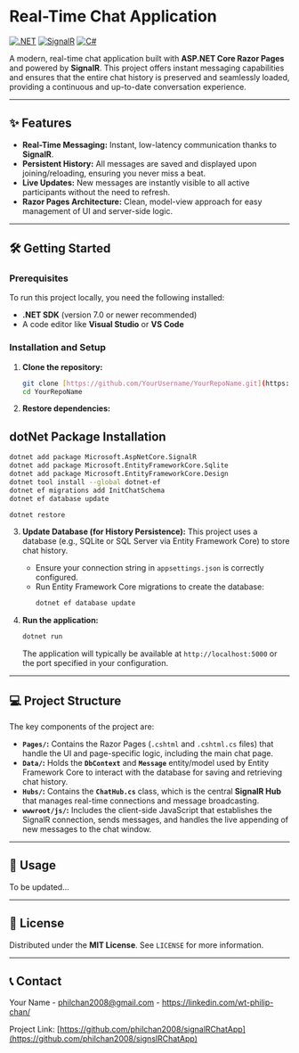 # Real-Time Chat Application

[![.NET](https://img.shields.io/badge/.NET-512BD4?style=for-the-badge&logo=dotnet&logoColor=white)](https://dotnet.microsoft.com/)
[![SignalR](https://img.shields.io/badge/SignalR-0078D4?style=for-the-badge&logo=microsoft&logoColor=white)](https://learn.microsoft.com/en-us/aspnet/core/signalr/introduction?view=aspnetcore-8.0)
[![C#](https://img.shields.io/badge/C%23-239120?style=for-the-badge&logo=c-sharp&logoColor=white)](https://learn.microsoft.com/en-us/dotnet/csharp/)

A modern, real-time chat application built with **ASP.NET Core Razor Pages** and powered by **SignalR**. This project offers instant messaging capabilities and ensures that the entire chat history is preserved and seamlessly loaded, providing a continuous and up-to-date conversation experience.

---

## ✨ Features

* **Real-Time Messaging:** Instant, low-latency communication thanks to **SignalR**.
* **Persistent History:** All messages are saved and displayed upon joining/reloading, ensuring you never miss a beat.
* **Live Updates:** New messages are instantly visible to all active participants without the need to refresh.
* **Razor Pages Architecture:** Clean, model-view approach for easy management of UI and server-side logic.

---

## 🛠️ Getting Started

### Prerequisites

To run this project locally, you need the following installed:

* **.NET SDK** (version 7.0 or newer recommended)
* A code editor like **Visual Studio** or **VS Code**

### Installation and Setup


1.  **Clone the repository:**
    ```bash
    git clone [https://github.com/YourUsername/YourRepoName.git](https://github.com/YourUsername/YourRepoName.git)
    cd YourRepoName
    ```

2.  **Restore dependencies:**

## dotNet Package Installation

```bash
dotnet add package Microsoft.AspNetCore.SignalR
dotnet add package Microsoft.EntityFrameworkCore.Sqlite
dotnet add package Microsoft.EntityFrameworkCore.Design
dotnet tool install --global dotnet-ef
dotnet ef migrations add InitChatSchema
dotnet ef database update
```

```bash
dotnet restore
```



3.  **Update Database (for History Persistence):**
    This project uses a database (e.g., SQLite or SQL Server via Entity Framework Core) to store chat history.

    * Ensure your connection string in `appsettings.json` is correctly configured.
    * Run Entity Framework Core migrations to create the database:
        ```bash
        dotnet ef database update
        ```

4.  **Run the application:**
    ```bash
    dotnet run
    ```
    The application will typically be available at `http://localhost:5000` or the port specified in your configuration.

---

## 💻 Project Structure

The key components of the project are:

* **`Pages/`:** Contains the Razor Pages (`.cshtml` and `.cshtml.cs` files) that handle the UI and page-specific logic, including the main chat page.
* **`Data/`:** Holds the **`DbContext`** and **`Message`** entity/model used by Entity Framework Core to interact with the database for saving and retrieving chat history.
* **`Hubs/`:** Contains the **`ChatHub.cs`** class, which is the central **SignalR Hub** that manages real-time connections and message broadcasting.
* **`wwwroot/js/`:** Includes the client-side JavaScript that establishes the SignalR connection, sends messages, and handles the live appending of new messages to the chat window.

---

## 🚀 Usage

To be updated...

---

## 📄 License

Distributed under the **MIT License**. See `LICENSE` for more information.

---

## 📞 Contact

Your Name - philchan2008@gmail.com - https://linkedin.com/wt-philip-chan/

Project Link: [https://github.com/philchan2008/signalRChatApp](https://github.com/philchan2008/signslRChatApp)

